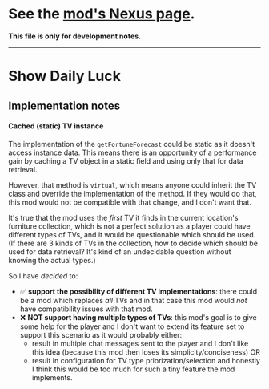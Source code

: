 # See the [mod's Nexus page](https://www.nexusmods.com/stardewvalley/mods/15910).

**This file is only for development notes.**

---

# Show Daily Luck

## Implementation notes
#### Cached (static) TV instance
The implementation of the `getFortuneForecast` could be static as it doesn't access instance data.
This means there is an opportunity of a performance gain by caching a TV object in a static field and
using only that for data retrieval.

However, that method is `virtual`, which means anyone could inherit the TV class and override the
implementation of the method. If they would do that, this mod would not be compatible with that change,
and I don't want that.

It's true that the mod uses the _first_ TV it finds in the current location's furniture collection,
which is not a perfect solution as a player could have different types of TVs, and it would be
questionable which should be used. (If there are 3 kinds of TVs in the collection, how to decide 
which should be used for data retrieval? It's kind of an undecidable question without knowing the
actual types.)

So I have _decided_ to:
- ✅ **support the possibility of different TV implementations**: there could be a mod which replaces _all_ TVs 
and in that case this mod would _not_ have compatibility issues with that mod.
- ❌ **NOT support having multiple types of TVs**: this mod's goal is to give some help for the player and I
don't want to extend its feature set to support this scenario as it would probably either:
  - result in multiple chat messages sent to the player and I don't like this idea (because this mod then loses its simplicity/conciseness) OR
  - result in configuration for TV type priorization/selection and honestly I think this would be too much for such a tiny feature the mod implements.
